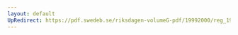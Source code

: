```yaml
---
layout: default
UpRedirect: https://pdf.swedeb.se/riksdagen-volumeG-pdf/19992000/reg_19992000/reg_19992000_0450.pdf
---
```

